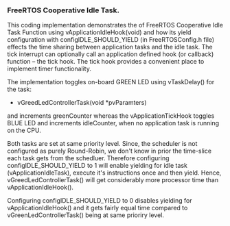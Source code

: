 ### FreeRTOS Cooperative Idle Task.</br>
This coding implementation demonstrates the of FreeRTOS Cooperative Idle Task Function using vApplicationIdleHook(void) and how its yield configuration with configIDLE_SHOULD_YIELD (in FreeRTOSConfig.h file) effects the time sharing between application tasks and the idle task. The tick interrupt can optionally call an application defined hook (or callback) function – the tick hook. The tick hook provides a convenient place to implement timer functionality.</br>

The implementation toggles on-board GREEN LED using vTaskDelay() for the task:
- vGreedLedControllerTask(void *pvParamters)</br>

and increments greenCounter whereas the vApplicationTickHook toggles BLUE LED and increments idleCounter, when no application task is running on the CPU.

Both tasks are set at same priority level. Since, the scheduler is not configured as purely Round-Robin, we don't know in prior the time-slice each task gets from the schedluer. Therefore configuring configIDLE_SHOULD_YIELD to 1 will enable yielding for idle task (vApplicationIdleTask), execute it's instructions once and then yield. Hence, vGreedLedControllerTask() will get considerably more processor time than vApplicationIdleHook().

Configuring configIDLE_SHOULD_YIELD to 0 disables yielding for vApplicationIdleHook() and it gets fairly equal time compared to vGreenLedControllerTask() being at same prioriry level.
